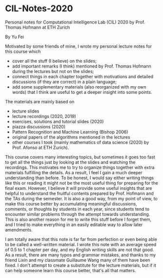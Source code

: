 # CIL-Notes-2020
Personal notes for Computational Intelligence Lab (CIL) 2020 by Prof. Thomas Hofmann at ETH Zurich

By Yu Fei

Motivated by some friends of mine, I wrote my personal lecture notes for this course which

- cover all the stuff (I believe) on the slides;
- add important remarks (I think) mentioned by Prof. Thomas Hofmann during the lectures but not on the slides;
- connect things in each chapter together with motivations and detailed discussions (if they are correct) in a plain language;
- add some supplementary materials (also reorganized with my own words) that I think are useful to get a deeper insight into some points.

The materials are mainly based on

- lecture slides
- lecture recordings (2020, 2019)
- exercises, solutions and tutorial slides (2020)
- piazza discussions (2020)
- Pattern Recognition and Machine Learning (Bishop 2006)
- original papers of the algorithms mentioned in the lectures
- other courses I took (mainly mathematics of data science (2020) by Prof. Afonso at ETH Zurich).

This course covers many interesting topics, but sometimes it goes too fast to get all the things just by looking at the slides and watching the recordings. This motivates me to try to organize things together with extra materials fulfilling the details. As a result, I feel I gain a much deeper understanding than before. To be honest, I would say either writing things like this or reading it might not be the most useful thing for preparing for the final exam. However, I believe it will provide some useful insights that are helpful to understand the fruitful contents prepared by Prof. Hofmann and the TAs during the semester. It is also a good way, from my point of view, to make this course better by accumulating meaningful discussions, comments, or thoughts by students in each year, since students tend to encounter similar problems through the attempt towards understanding.  This is also another reason for me to write this stuff before I forget them, and I tried to make everything in an easily editable way to allow later amendments.

I am totally aware that this note is far far from perfection or even being able to be called a well-written material. I wrote this note with an average speed of 0.5 to 1 chapter per day, and my English writing skills are not that good. As a result, there are many typos and grammar mistakes, and thanks to my friend Lixin and my classmate Guillaume Wang many of them have been fixed. I don't attempt to create a substitute for the lecture materials, but if it can help someone learn this course better, that's all that matters.
